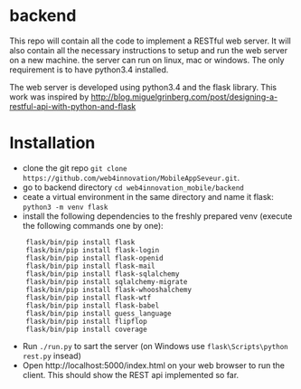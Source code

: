 # backend 
This repo will contain all the code to implement a RESTful web server.
It will also contain all the necessary instructions to setup and run the web server on a new machine.
the server can run on linux, mac or windows. The only requirement is to have python3.4 installed.

The web server is developed using python3.4 and the flask library. 
This work was inspired by http://blog.miguelgrinberg.com/post/designing-a-restful-api-with-python-and-flask

# Installation
- clone the git repo ```git clone https://github.com/web4innovation/MobileAppSeveur.git```.
- go to backend directory ```cd web4innovation_mobile/backend```
- ceate a virtual environment in the same directory and name it flask: ```python3 -m venv flask```
- install the following dependencies to the freshly prepared venv (execute the following commands one by one):
```
    flask/bin/pip install flask
    flask/bin/pip install flask-login
    flask/bin/pip install flask-openid
    flask/bin/pip install flask-mail
    flask/bin/pip install flask-sqlalchemy
    flask/bin/pip install sqlalchemy-migrate
    flask/bin/pip install flask-whooshalchemy
    flask/bin/pip install flask-wtf
    flask/bin/pip install flask-babel
    flask/bin/pip install guess_language
    flask/bin/pip install flipflop
    flask/bin/pip install coverage
```
- Run ```./run.py```  to sart the server (on Windows use ``flask\Scripts\python rest.py`` insead)
- Open http://localhost:5000/index.html on your web browser to run the client. This should show the REST api implemented
so far.

